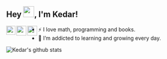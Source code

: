 ## Hey <img src="https://github.com/TheDudeThatCode/TheDudeThatCode/blob/master/Assets/Hi.gif" width="29px">, I'm Kedar!

<a href="https://www.linkedin.com/in/kedar-hargude-608850140">
  <img align="left" width="24px" src="https://cdn.jsdelivr.net/npm/simple-icons@v3/icons/linkedin.svg"  />
</a>
<a href="https://twitter.com/Kedar_Hargude?s=08">
  <img align="left" width="26px" src="https://cdn.jsdelivr.net/npm/simple-icons@v3/icons/twitter.svg" />
</a>
<a href="mailto:hargude481@gmail.com">
  <img align="left" width="26px" src="https://cdn.jsdelivr.net/npm/simple-icons@v3/icons/gmail.svg" />
</a>


- :zap: I love math, programming and books.
- 🌱 I’m addicted to learning and growing every day.

![Kedar's github stats](https://github-readme-stats.vercel.app/api?username=kedar-hargude&show_icons=true&hide_border=true)
<br />


